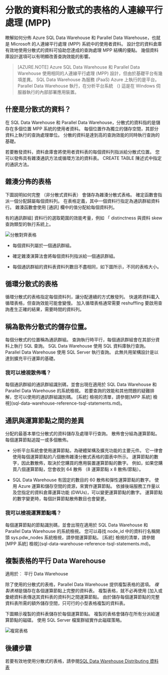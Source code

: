 <properties
   pageTitle="資料和分佈的人連線平行處理 (MPP) SQL Data Warehouse 及系統 Parallel Data Warehouse 資料表選項 |Microsoft Azure"
   description="瞭解資料如何分散人連線平行處理 (MPP) 和發佈 Azure SQL Data Warehouse 和 Parallel Data Warehouse 中的表格的選項。"
   services="sql-data-warehouse"
   documentationCenter="NA"
   authors="barbkess"
   manager="barbkess"
   editor=""/>

<tags
   ms.service="sql-data-warehouse"
   ms.devlang="NA"
   ms.topic="article"
   ms.tgt_pltfrm="NA"
   ms.workload="data-services"
   ms.date="10/10/2016"
   ms.author="barbkess"/>


# <a name="distributed-data-and-distributed-tables-for-massively-parallel-processing-mpp"></a>分散的資料和分散式的表格的人連線平行處理 (MPP)

瞭解如何分佈 Azure SQL Data Warehouse 和 Parallel Data Warehouse，也就是 Microsoft 的人連線平行處理 (MPP) 系統中的使用者資料。 設計您的資料倉庫有效地使用分散式的資料可協助您達成的查詢處理 MPP 結構的優點。 幾個資料庫設計選項可以有明顯改善查詢效能的影響。  

>[AZURE.NOTE] Azure SQL Data Warehouse 和 Parallel Data Warehouse 使用相同的人連線平行處理 (MPP) 設計，但由於基礎平台有幾項差異。 SQL Data Warehouse 為服務 (PaaS) Azure 上執行的是平台。 Parallel Data Warehouse 執行，在分析平台系統 （) 這是在 Windows 伺服器執行的內部部署應用裝置。

## <a name="what-is-distributed-data"></a>什麼是分散式的資料？

在 SQL Data Warehouse 和 Parallel Data Warehouse，分散式的資料指的是儲存在多個位置 MPP 系統的使用者資料。 每個位置作為獨立的儲存空間，其部分資料上執行的查詢處理單位。 分散的資料是達到高的查詢效能的同時執行查詢的基礎。

若要散發資料，資料倉庫會將使用者資料表的每個資料列指派給分散式位置。  您可以發佈具有雜湊通訊方法或循環方法的資料表。 CREATE TABLE 陳述式中指定的通訊方法。 

## <a name="hash-distributed-tables"></a>雜湊分佈的表格
  
下圖說明如何完整 （非分散式資料表） 會儲存為雜湊分散式表格。 確定函數會指派一個分配歸屬每個資料列。 在表格定義，其中一個資料行指定為通訊群組資料行。 雜湊函數會使用 [通訊] 欄中的值分配給每個資料列。

有的通訊群組] 資料行的選取範圍的效能考量，例如 「 distinctness 與資料 skew 查詢類型的執行系統上。
  
![分散對齊表格](media/sql-data-warehouse-distributed-data/hash-distributed-table.png "分散對齊表格")  
  
-   每個資料列屬於一個通訊群組。  
  
-   確定雜湊演算法會將每個資料列指派給一個通訊群組。  
  
-   每個通訊群組的資料表資料列數目不盡相同，如下圖所示，不同的表格大小。

## <a name="round-robin-distributed-tables"></a>循環分散式的表格

循環分散式的表格指定每個資料列，讓分配連續的方式散發列。 快速將資料載入循環表格，但查詢效能可能會變慢。  加入循環表格通常需要 reshuffling 要啟用查詢產生正確的結果，需要時間的資料列。

## <a name="distributed-storage-locations-are-called-distributions"></a>稱為散佈分散式的儲存位置。

每個分散式的位置稱為通訊群組。 查詢執行時平行，每個通訊群組會在其部分資料上執行 SQL 查詢。 SQL Data Warehouse 使用 SQL 資料庫執行查詢。 Parallel Data Warehouse 使用 SQL Server 執行查詢。 此無共用架構設計是以達到擴充平行運算的基礎。

### <a name="can-i-view-the-distributions"></a>我可以檢視散佈嗎？

每個通訊群組的通訊群組識別碼，並會出現在適用於 SQL Data Warehouse 和 Parallel Data Warehouse 的系統檢視。 若要查詢的效能和其他問題的疑難排解，您可以使用的通訊群組識別碼。 [系統] 檢視的清單，請參閱[MPP 系統] 檢視](sql-data-warehouse-reference-tsql-statements.md)。

## <a name="difference-between-a-distribution-and-a-compute-node"></a>通訊與運算節點之間的差異

分配的最基本單位分散式的資料儲存及處理平行查詢。 散佈會分組為運算節點。 每個運算節點追蹤一或多個散佈。  

-   分析平台系統會使用運算節點，為硬體架構及擴充功能的主要元件。 它一律會使用每個運算節點的八個散佈雜湊分散式表格的圖表中所示。 運算節點的數字，因此數散佈，取決於您購買的應用裝置運算節點的數字。 例如，如果您購買八個運算節點，您會收到 64 散佈 （8 運算節點 x 8 散佈/節點）。 

-   SQL Data Warehouse 有固定的數目的 60 散佈和彈性運算節點的數字。 使用 Azure 運算和儲存空間的資源，來實作運算節點。 依據後端服務工作量以及您指定的資料倉庫運算功能 (DWUs)，可以變更運算節點的數字。 運算節點的數字變更時，每個計算節點散佈數目也會變更。 

### <a name="can-i-view-the-compute-nodes"></a>我可以檢視運算節點嗎？

每個運算節點的節點識別碼，並會出現在適用於 SQL Data Warehouse 和 Parallel Data Warehouse 的系統檢視。  您可以尋找 node_id 中的資料行名稱開頭 sys.pdw_nodes 系統檢視，請參閱運算節點。 [系統] 檢視的清單，請參閱[MPP 系統] 檢視](sql-data-warehouse-reference-tsql-statements.md)。

## <a name="Replicated"></a>複製表格的平行 Data Warehouse 
  
適用於︰ 平行 Data Warehouse

除了使用的分散式的表格，Parallel Data Warehouse 提供複製表格的選項。 *複製表格*是儲存在各個運算節點上完整的資料表。 複製表格，就不必再使用 [加入或彙總資料表傳送其資料表的資料列之間運算節點。 由於儲存每個運算節點的完整資料表所需的額外儲存空間，只可行的小型表格複製的資料表。  
  
下圖顯示複製的資料表儲存於每個運算節點。 複製的表格會儲存在所有分派給運算節點的磁碟。 使用 SQL Server 檔案群組實作此磁碟策略。  
  
![複寫表格](media/sql-data-warehouse-distributed-data/replicated-table.png "複寫表格") 
  
## <a name="next-steps"></a>後續步驟
  
若要有效地使用分散式的表格，請參閱[SQL Data Warehouse Distributing 資料表](sql-data-warehouse-tables-distribute.md)  
  



  
